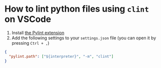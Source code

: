 # How to lint python files using `clint` on VSCode

1. Install [the Pylint extension](https://marketplace.visualstudio.com/items?itemName=ms-python.pylint)
2. Add the following settings to your `settings.json` file (you can open it by pressing `Ctrl + ,`)

```json
{
  "pylint.path": ["${interpreter}", "-m", "clint"]
}
```
